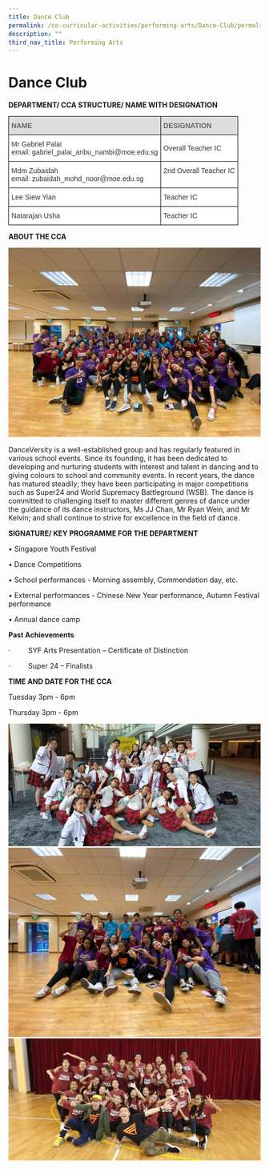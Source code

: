 ```yaml
---
title: Dance Club
permalink: /co-curricular-activities/performing-arts/Dance-Club/permalink/
description: ""
third_nav_title: Performing Arts
---
```



Dance Club
==========

**DEPARTMENT/ CCA STRUCTURE/ NAME WITH DESIGNATION**

<style type="text/css">
.tg  {border-collapse:collapse;border-spacing:0;}
.tg td{border-color:black;border-style:solid;border-width:1px;font-family:Arial, sans-serif;font-size:14px;
  overflow:hidden;padding:10px 5px;word-break:normal;}
.tg th{border-color:black;border-style:solid;border-width:1px;font-family:Arial, sans-serif;font-size:14px;
  font-weight:normal;overflow:hidden;padding:10px 5px;word-break:normal;}
.tg .tg-e14l{background-color:#DDD;color:#666;font-weight:bold;text-align:left;vertical-align:top}
.tg .tg-citn{background-color:#FFF;color:#333;text-align:left;vertical-align:top}
.tg .tg-7fd7{background-color:#FFF;color:#333;text-align:left;vertical-align:middle}
</style>
<table class="tg">
<thead>
  <tr>
    <th class="tg-e14l">NAME</th>
    <th class="tg-e14l">DESIGNATION</th>
  </tr>
</thead>
<tbody>
  <tr>
    <td class="tg-7fd7">Mr Gabriel Palai<br>email: gabriel_palai_anbu_nambi@moe.edu.sg </td>
    <td class="tg-7fd7">Overall Teacher IC</td>
  </tr>
  <tr>
    <td class="tg-7fd7">Mdm Zubaidah<br>email: zubaidah_mohd_noor@moe.edu.sg </td>
    <td class="tg-citn">2nd Overall Teacher IC</td>
  </tr>
  <tr>
    <td class="tg-7fd7">Lee Siew Yian<br></td>
    <td class="tg-citn">Teacher IC</td>
  </tr>
  <tr>
    <td class="tg-7fd7">Natarajan Usha</td>
    <td class="tg-7fd7">Teacher IC</td>
  </tr>
</tbody>
</table>

**ABOUT THE CCA**

![](/images/Dance1.jpeg)

DanceVersity is a well-established group and has regularly featured in various school events. Since its founding, it has been dedicated to developing and nurturing students with interest and talent in dancing and to giving colours to school and community events. In recent years, the dance has matured steadily; they have been participating in major competitions such as Super24 and World Supremacy Battleground (WSB). The dance is committed to challenging itself to master different genres of dance under the guidance of its dance instructors, Ms JJ Chan, Mr Ryan Wein, and Mr Kelvin; and shall continue to strive for excellence in the field of dance.  
  

**SIGNATURE/ KEY PROGRAMME FOR THE DEPARTMENT**

•  Singapore Youth Festival

• Dance Competitions

• School performances - Morning assembly, Commendation day, etc.

• External performances - Chinese New Year performance, Autumn Festival performance

• Annual dance camp  
  

**Past Achievements**

·         SYF Arts Presentation – Certificate of Distinction

·         Super 24 – Finalists 

**TIME AND DATE FOR THE CCA**

Tuesday 3pm - 6pm

Thursday 3pm - 6pm

![](/images/Dance2.jpeg)
![](/images/Dance3.jpeg)
![](/images/Dance4.jpeg)